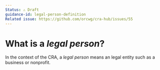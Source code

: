 ```yaml
---
Status: ⚠️ Draft
guidance-id: legal-person-definition
Related issue: https://github.com/orcwg/cra-hub/issues/55
---
```


# What is a _legal person_?

In the context of the CRA, a _legal person_ means an legal entity such as a business or nonprofit.



